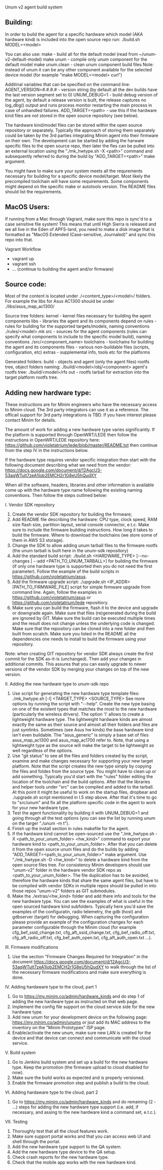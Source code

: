 Unum v2 agent build system

Building:
---------
In order to build the agent for a specific hardware which model
(AKA hardware kind) is included into the open source repo run:
./build.sh MODEL=&lt;model&gt;

You can also use:
make - build all for the default model (read from ~/unum-v2-default-model)
make unum - compile only unum component for the default model
make unum.clean - clean unum component build files
Note: instead of unum it can be any other component available for the
      selected device model (for example "make MODEL=&lt;model&gt; curl")

Additinal variables that can be specified on the command line:
AGENT_VERSION=#.#.#.# - version string (by default all the dev builds have
                        the last version segment set to 0)
UNUM_DEBUG=1 - build debug version of the agent, by default a release
               version is built, the release captures no log_dbg() output
               and runs process monitor restarting the main process in
               case of unhandled failures.
ADD_TARGET=&lt;path&gt; - use this if the hardware kind files are not stored in
                    the open source repository (see below).

The hardware kind/model files can be stored within the open source repository
or separately. Typically the approach of storing them separately could be taken
by the 3rd parties integrating Minim agent into their firmware on their own.
The development can be started by adding the harware specific files to the open
source repo, then later the fles can be pulled into an external location using
the "./mk_hwtype.sh -X &lt;path&gt;" command and subsequently referred to during the
build by "ADD_TARGET=&lt;path&gt;" make argument.

You might have to make sure your system meets all the requrements
necessary for building for a specific device model/target. Most likely
the precompiled toolchain will have some requirements. Some components
might depend on the specific make or autotools version. The README files
should list the requirements.

MacOS Users:
------------
If running from a Mac through Vagrant, make sure this repo
is sync'd to a case sensitive file system! This means that until
High Sierra is released and we all live in the Eden of APFS-land,
you need to make a disk image that is formatted as "MacOS Extended
(Case-sensitive, Journaled)" and sync this repo into that.

Vagrant Workflow
 - vagrant up
 - vagrant ssh
 - ... (continue to building the agent and/or firmware)


Source code:
------------
Most of the content is located under
./&lt;content_type&gt;/&lt;model&gt;/
folders. For example the libs for Asus AC1300 should be under
./libs/asus_map_ac1300/

Source tree folders:
kernel - kernel files necessary for building the agent components
libs   - libraries the agent and its components depend on
rules  - rules for building for the supported targets/models,
         naming conventions ./rules/&lt;model&gt;.mk
src    - sources for the agent components (rules can specify what
         components to include to the specific model build),
         naming conventions ./src/&lt;component_name&gt;
toolchains - toolchains for building the agent and its components
files  - various non-buildable files (scripts, configuration, etc)
extras - supplemental info, tools etc for the platforms

Generated folders:
build - objects and agent (only the agent files) rootfs tree,
        object folders naming: ./build/&lt;model&gt;/obj/&lt;component&gt;
        agent's rootfs tree: ./build/&lt;model&gt;/rfs
out   - rootfs tarball for extraction into the target platform
        rootfs tree.

Adding new hardware type:
-------------------------
These instructions are for Minim engineers who have the necessary access
to Minim cloud. The 3rd party integrators can use it as a reference.
The officail support for 3rd party integrations is TBD. If you have
interest please contact Minim for details.

The amount of work for adding a new hardware type varies significantly.
If the platform is supported through OpenWRT/LEDE then follow the
instructions in OpenWRT/LEDE repository here:
https://github.com/violetatrium/lede/blob/master/README.txt
then continue from the step IV in the instructions below.

If the hardware type requires vendor specific integration then start
with the following document describing what we need from the vendor:
https://docs.google.com/document/d/12AgcU3-53aqWTult7zeA1Iob2EMCH2r1G8eU5hQudXY

When all the software, headers, libraries and other information is available
come up with the hardware type name following the existing naming conventions.
Then follow the steps outlined below:


I. Vendor SDK repository

1. Create the vendor SDK repository for building the firmware;
2. Add README file describing the hardware: CPU type, clock speed, RAM size
   flash size, partition layout, serial console connector, e.t.c.
   Make sure to include the firmware building instructions. How long it takes
   to build the firmware. Where to download the toolchains (we store some of
   them in AWS S3 storage).
3. Change the SDK to allow adding unum tarball files to the firmware rootfs
   (the unum tarball is built here in the unum-sdk repository)
4. Add the standard build script:
   ./build.sh &lt;HARDWARE_TYPE&gt; [--no-changes | --add &lt;PATH_TO_UNUM_TARBALL&gt;]
   for building the firmware (if only one hardware type is supported then you
   do not need the first parameter). Follow the example of the build scripts
   in https://github.com/violetatrium/asus.
5. Add the firmware upgrade script:
   ./upgrade.sh &lt;IP_ADDR&gt; [PATH_TO_FIRMWARE_FILE]
   script for simple firmware upgrade from command line. Again, follow
   the examples in https://github.com/violetatrium/asus or
   https://github.com/violetatrium/lede repositiory.
6. Make sure you can build the firmware, flash it to the device and upgrade
   or downgrade again. Make sure that files (re)generated during the build are
   ignored by GIT. Make sure the build can be executed multiple times and
   the result does not change unless the underlying code is changed.
   Make sure that the repository can be cloned into a new folder and then
   built from scratch. Make sure you listed in the README all the
   dependencies one needs to install to build the firmware using your
   repository.

Note: when creating GIT repository for vendor SDK always create the first
      commit for the SDK as-it-is (unchanged). Then add your changes in
      additional commits. This assures that you can easily upgrade to
      newer versions of the vendor SDK by merging your changes on top of
      the new version.


II. Adding the new hardware type to unum-sdk repo

1. Use script for generating the new hardware type template files:
   ./mk_hwtype.sh [-l] &lt;TARGET_TYPE&gt; &lt;SOURCE_TYPE&gt;
   See more options by running the script with "--help".
   Create the new type basing on one of the existent types that matches
   the most to the new hardware (particularly the wireless drivers).
   The option 'l' allows to create a lightweight hardware type.
   The lightweight hardware kinds are almost exactly the same as their source
   and almost all their folders and files are just symlinks. Sometimes
   (see Asus hw kinds) the base hardware kind isn't even buildable.
   The "asus_generic" is simply a base set of files asus_map_ac1300 and
   asus_map_ac1700 refer to. Note, that using a lightweight type
   as the source will make the target to be lightweight as well
   regardless of the options.
2. Use "git status" to see all the files and folders created by the
   script, examine and make changes necessary for supporting your new
   target platform. Note that the script creates the new type simply by
   copying the files and foldes from the source type. You might have to
   clean up or add something. Typically you'd start with the "rules"
   folder editing the location of the toolchain and the build options.
   After that the libraries and helper tools under "src" can be compiled
   and added to the tarball. At this point it might be useful to work on
   the startup files, dropbear and ./upgrade.sh script mentioned in I.5
   step above. After that it's time to go to "src/unum" and fix all the
   platform specific code in the agent to work for your new hardware type.
3. Test the agent functionality by building it with UNUM_DEBUG=1 and
   going through all the test options (you can see the list by running
   unum on the targer "./unum -m t").
4. Finish up the install section in rules makefile for the agent.
5. If the hardware kind cannot be open-sourced use the
   "./mk_hwtype.sh -X &lt;path_to_your_unum_folder&gt; &lt;hw_kind&gt;" command
   to export your hardware kind to &lt;path_to_your_unum_folder&gt;. After that
   you can delete it from the open source unum files and do the builds
   by adding "ADD_TARGET=&lt;path_to_your_unum_folder&gt;" make argument. Use
   "./mk_hwtype.sh -D &lt;hw_kind&gt;" to delete a hardware kind from the open
   source files tree. For consistency Minim developers should use "unum-v2"
   folder in the hardware vendor SDK repo as &lt;path_to_your_unum_folder&gt;.
   The file duplication has to be avoided, therefore the hardware kinds
   that share the same agent files, but have to be compiled with vendor
   SDKs in multiple repos should be pulled in into those repos "unum-v2"
   folders as GIT submodules.
6. Make the ./extras/&lt;hw_kind&gt; folder and add there info and tools for
   the new hardware type. You can see the examples of what is useful
   in the open sourced hardware kind subfolders. Typically here you'd save
   the examples of the configuratin, radio telemetry, the gdb (host) and
   gdbserver (target) for debugging.
   When capturing the configuration please provide an example of the
   configuration changes for each parameter configurable through the
   Minim cloud (for example cfg_bef_ssid_change.txt,
   cfg_aft_ssid_change.txt, cfg_bef_radio_off.txt, cfg_aft_radio_off.txt,
   cfg_bef_auth_open.txt, cfg_aft_auth_open.txt ...).


III. Firmware modifications

1. Use the section "Firmware Changes Required for Integration" in the document
   https://docs.google.com/document/d/12AgcU3-53aqWTult7zeA1Iob2EMCH2r1G8eU5hQudXY
   to walk through the list of the necessary firmware modifications and make
   sure everything is done.


IV. Adding hardaware type to the cloud, part 1

1. Go to https://my.minim.co/admin/hardware_kinds and do step 1 of adding the
   new hardware type as instructed on that web page.
2. Implement the config file support on the cloud service side for the new
   hardware type.
3. Add new unum for your development device on the following page:
   https://my.minim.co/admin/unums or jsut add its MAC address to the inventory
   on the "Minim Prototypes" ISP page.
4. Enable/activate the new unum, make sure new LAN is created for the device
   and that device can connect and communicate with the cloud service.


V. Build system

1. Go to Jenkins build system and set up a build for the new hardware type.
   Keep the promotion (the firmware upload to cloud disabled for now).
2. Make sure the build works as expected and is properly versioned.
3. Enable the firmware promotion step and publish a build to the cloud.


VI. Adding hardaware type to the cloud, part 2

1. Go to https://my.minim.co/admin/hardware_kinds and do remaining (2 - ...)
   steps for adding the new hardware type support (i.e. add, if necessary, and
   assing to the new hardware kind a command set, e.t.c.).


VII. Testing

1. Thoroughly test that all the cloud features work.
2. Make sure support portal works and that you can access web UI and shell
   through the portal.
3. Add the new hardware type support to the QA system.
4. Add the new hardware type device to the QA setup.
5. Check crash reports for the new hardware type.
6. Check that the mobile app works with the new hardware kind.
